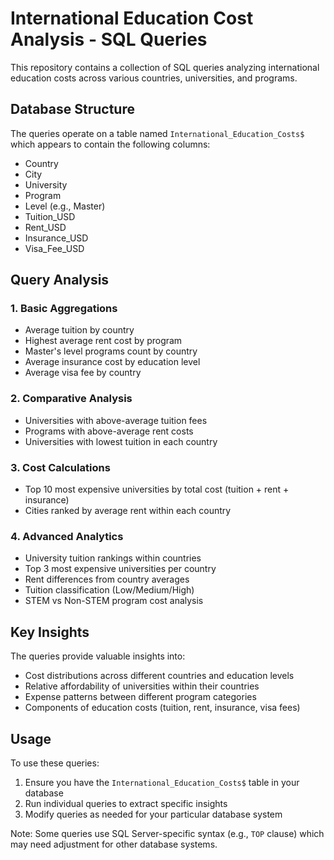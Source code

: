 # International Education Cost Analysis - SQL Queries

This repository contains a collection of SQL queries analyzing international education costs across various countries, universities, and programs.

## Database Structure
The queries operate on a table named `International_Education_Costs$` which appears to contain the following columns:
- Country
- City
- University
- Program
- Level (e.g., Master)
- Tuition_USD
- Rent_USD
- Insurance_USD
- Visa_Fee_USD

## Query Analysis

### 1. Basic Aggregations
- Average tuition by country
- Highest average rent cost by program
- Master's level programs count by country
- Average insurance cost by education level
- Average visa fee by country

### 2. Comparative Analysis
- Universities with above-average tuition fees
- Programs with above-average rent costs
- Universities with lowest tuition in each country

### 3. Cost Calculations
- Top 10 most expensive universities by total cost (tuition + rent + insurance)
- Cities ranked by average rent within each country

### 4. Advanced Analytics
- University tuition rankings within countries
- Top 3 most expensive universities per country
- Rent differences from country averages
- Tuition classification (Low/Medium/High)
- STEM vs Non-STEM program cost analysis

## Key Insights
The queries provide valuable insights into:
- Cost distributions across different countries and education levels
- Relative affordability of universities within their countries
- Expense patterns between different program categories
- Components of education costs (tuition, rent, insurance, visa fees)

## Usage
To use these queries:
1. Ensure you have the `International_Education_Costs$` table in your database
2. Run individual queries to extract specific insights
3. Modify queries as needed for your particular database system

Note: Some queries use SQL Server-specific syntax (e.g., `TOP` clause) which may need adjustment for other database systems.
